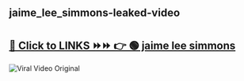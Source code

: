 
 ## jaime_lee_simmons-leaked-video 

# <h2><a href="https://clipsfans.com/jaime_lee_simmons&ref=git">🔗 Click to LINKS ⏩⏩ 👉 🟢 jaime lee simmons </a></h2>

<a href="https://clipsfans.com/jaime_lee_simmons&ref=git" rel="nofollow" data-target="animated-image.originalLink"><img src="https://i.ibb.co.com/xMMVF88/686577567.gif" alt="Viral Video Original" style="max-width: 100%; display: inline-block;" data-target="animated-image.originalImage"></a>
